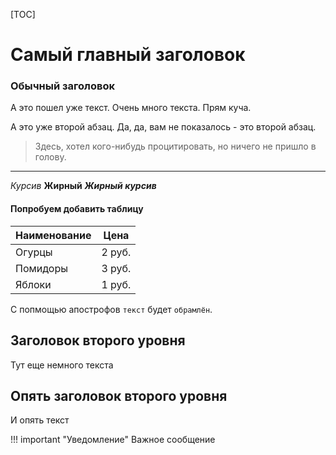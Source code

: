 [TOC]

# Самый главный заголовок

### Обычный заголовок

А это пошел уже текст. Очень много текста. Прям куча.

А это уже второй абзац. Да, да, вам не показалось - это второй абзац.

> Здесь, хотел кого-нибудь процитировать, но ничего не пришло в голову.

***

*Курсив* **Жирный** ***Жирный курсив***

#### Попробуем добавить таблицу
| Наименование | Цена |
|--------------|------|
|Огурцы| 2 руб. |
|Помидоры| 3 руб. |
|Яблоки| 1 руб.|

С попмощью апострофов `текст` будет `обрамлён`.

## Заголовок второго уровня

Тут еще немного текста

## Опять заголовок второго уровня

И опять текст

!!! important "Уведомление"
Важное сообщение
